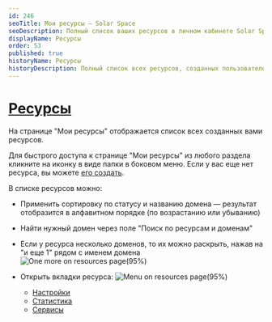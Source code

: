 ```yaml
---
id: 246
seoTitle: Мои ресурсы — Solar Space
seoDescription: Полный список ваших ресурсов в личном кабинете Solar Space. На странице «Мои ресурсы» отображаются все созданные вами ресурсы. Поставьте под защиту домен, чтобы обеспечить безопасность вашего сайта
displayName: Ресурсы
order: 53
published: true
historyName: Ресурсы
historyDescription: Полный список всех ресурсов, созданных пользователем
---
```


# [Ресурсы](my-resources-page)

На странице "Мои ресурсы" отображается список всех созданных вами ресурсов.

Для быстрого доступа к странице "Мои ресурсы" из любого раздела кликните на иконку в виде папки в боковом меню.
Если у вас еще нет ресурса, вы можете [его создать]([300]).

В списке ресурсов можно: 
- Применить сортировку по статусу и названию домена — результат отобразится в алфавитном порядке (по возрастанию или убыванию)
- Найти нужный домен через поле "Поиск по ресурсам и доменам"
- Если у ресурса несколько доменов, то их можно раскрыть, нажав на "и еще 1" рядом с именем домена
![One more on resources page(95%)](https://img.solarspace.pro/docs/on-prem/web-protection/settings/more-one-on-resources-page.png "Скрытый блок доменов на странице ресурсов")

- Открыть вкладки ресурса:
 ![Menu on resources page(95%)](https://img.solarspace.pro/docs/on-prem/web-protection/settings/menu-on-resources-page.png "Меню на странице ресурсов")
    - [Настройки]([249])
    - [Статистика]([247])
    - [Сервисы]([248])

